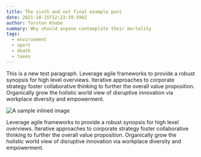 ```yaml
---
title: The sixth and not final example post
date: 2021-10-15T12:23:39.598Z
author: Torsten Knabe
summary: Why should anyone contemplate their mortality
tags:
  - environment
  - sport
  - death
  - taxes
---
```

This is a new test paragraph. Leverage agile frameworks to provide a robust synopsis for high level overviews. Iterative approaches to corporate strategy foster collaborative thinking to further the overall value proposition. Organically grow the holistic world view of disruptive innovation via workplace diversity and empowerment.

![A sample inlined image](https://source.unsplash.com/random/600x400)

Leverage agile frameworks to provide a robust synopsis for high level overviews. Iterative approaches to corporate strategy foster collaborative thinking to further the overall value proposition. Organically grow the holistic world view of disruptive innovation via workplace diversity and empowerment.